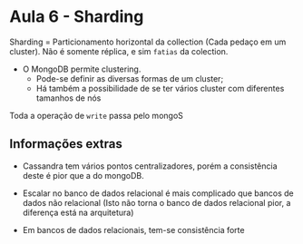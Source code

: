 # Aula 6 - Sharding

Sharding = Particionamento horizontal da collection (Cada pedaço em um cluster). Não é somente réplica, e sim `fatias` da colection.

- O MongoDB permite clustering.
    - Pode-se definir as diversas formas de um cluster;
    - Há também a possibilidade de se ter vários cluster com diferentes tamanhos de nós

Toda a operação de `write` passa pelo mongoS

## Informações extras

- Cassandra tem vários pontos centralizadores, porém a consistência deste é pior que a do mongoDB.

- Escalar no banco de dados relacional é mais complicado que bancos de dados não relacional (Isto não torna o banco de dados relacional pior, a diferença está na arquitetura)

- Em bancos de dados relacionais, tem-se consistência forte